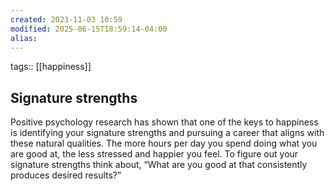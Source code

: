 ```yaml
---
created: 2023-11-03 10:59
modified: 2025-06-15T18:59:14-04:00
alias: 
---
```

tags:: [[happiness]]

## Signature strengths

Positive psychology research has shown that one of the keys to happiness is identifying your signature strengths and pursuing a career that aligns with these natural qualities. The more hours per day you spend doing what you are good at, the less stressed and happier you feel.
To figure out your signature strengths think about, “What are you good at that consistently produces desired results?”
